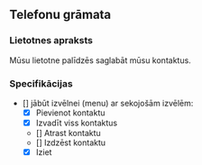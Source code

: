 ## Telefonu grāmata
### Lietotnes apraksts
Mūsu lietotne palīdzēs saglabāt mūsu kontaktus.

### Specifikācijas
* [] jābūt izvēlnei (menu) ar sekojošām izvēlēm:
    * [x] Pievienot kontaktu
    * [x] Izvadīt viss kontaktus
    * [] Atrast kontaktu
    * [] Izdzēst kontaktu
    * [x] Iziet